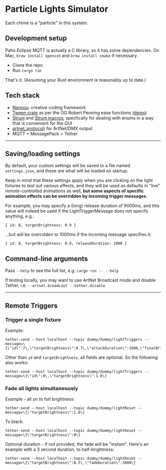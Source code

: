 # Particle Lights Simulator

Each chime is a "particle" in this system.

## Development setup
Paho Eclipse MQTT is actually a C library, so it has some dependencies. On Mac, `brew install openssh` and `brew install cmake` if necessary.

- Clone the repo
- Run `cargo run`

That's it. (Assuming your Rust environment is reasonably up to date.)

## Tech stack
- [Nannou](https://nannou.cc/): creative coding framework
- [Tween crate](https://docs.rs/tween/2.0.0/tween/index.html) as per the OG Robert Penning ease functions ([demo](https://easings.net/#))
- [Strum](https://crates.io/crates/strum) and [Strum macros](https://crates.io/crates/strum_macros), specfically for dealing with enums in a way that is convenient for the GUI
- [artnet_protocol](https://docs.rs/artnet_protocol/0.4.1/artnet_protocol/index.html)) for ArtNet/DMX output
- MQTT + MessagePack = Tether

___
## Saving/loading settings
By default, your custom settings will be saved to a file named `settings.json`, and these are what will be loaded on startup.

Keep in mind that these settings apply when you are clicking on the light fixtures to test out various effects, and they will be used as defaults in "live" remote-controlled animations as well, **but some aspects of specific animation effects can be overridden by incoming trigger messages**. 

For example, you may specify a (long) release duration of 9000ms, and this value will indeed be used if the LightTriggerMessage does not specify anything, e.g.:
```
{ id: 0, targetBrightness: 0.9 }
```
...but will be overridden to 1000ms if the incoming message specifies it:
```
{ id: 0, targetBrightness: 0.9, releaseDuration: 1000 }
```


## Command-line arguments
Pass `--help` to see the full list, e.g. `cargo run -- --help`

If testing locally, you may want to use ArtNet Broadcast mode and disable Tether, i.e.
`--artnet.broadcast --tether.disable`

___ 
## Remote Triggers
### Trigger a single fixture

Example:
```
tether-send --host localhost --topic dummy/dummy/lightTriggers --message=\{\"id\":7\,\"targetBrightness\":0.7\,\"attackDuration\":1000,\"finalBrightness\":0.2,\"transmissionRange\":0\}
```
Other than `id` and `targetBrightness`, all fields are optional. So the following also works:
```
tether-send --host localhost --topic dummy/dummy/lightTriggers --message=\{\"id\":0\,\"targetBrightness\":1.0\}
```

### Fade all lights simultaneously
Example - all on to full brightness:
```
tether-send --host localhost --topic dummy/dummy/lightReset --message=\{\"targetBrightness\":1.0\}
```

To black:
```
tether-send --host localhost --topic dummy/dummy/lightReset --message=\{\"targetBrightness\":0\}
```

Optional duration - if not provided, the fade will be "instant". Here's an example with a 3 second duration, to half-brightness:
```
tether-send --host localhost --topic dummy/dummy/lightReset --message=\{\"targetBrightness\":0.5\,\"fadeDuration\":3000\}
```
